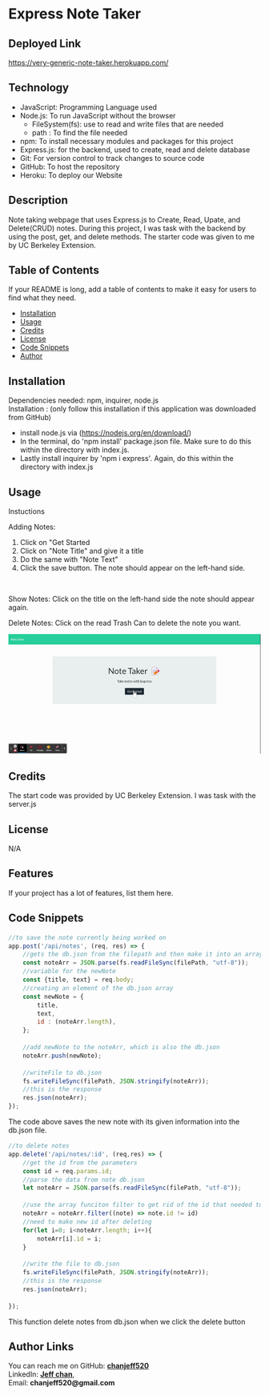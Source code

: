 # __Express Note Taker__

## Deployed Link

https://very-generic-note-taker.herokuapp.com/

## Technology

- JavaScript: Programming Language used
- Node.js: To run JavaScript without the browser
    * FileSystem(fs): use to read and write files that are needed
    * path : To find the file needed
- npm: To install necessary modules and packages for this project
- Express.js: for the backend, used to create, read and delete database
- Git: For version control to track changes to source code
- GitHub: To host the repository
- Heroku: To deploy our Website

## Description

Note taking webpage that uses Express.js to Create, Read, Upate, and Delete(CRUD) notes. During this project, I was task with the backend by using the post, get, and delete methods. The starter code was given to me by UC Berkeley Extension.

## Table of Contents

If your README is long, add a table of contents to make it easy for users to find what they need.

- [Installation](#installation)
- [Usage](#usage)
- [Credits](#credits)
- [License](#license)
- [Code Snippets](#code-snippets)
- [Author](#author-links)


## Installation

  Dependencies needed: npm, inquirer, node.js<br>
  Installation : (only follow this installation if this application was downloaded from GitHub)
   - install node.js via (https://nodejs.org/en/download/)
   - In the terminal, do 'npm install' package.json file. Make sure to do this within the directory with index.js.
   - Lastly install inquirer by 'npm i express'. Again, do this within the directory with index.js

## Usage

Instuctions <br>

Adding Notes:
1) Click on "Get Started
2) Click on "Note Title" and give it a title
3) Do the same with "Note Text"
4) Click the save button. The note should appear on the left-hand side.
<br>

Show Notes: Click on the title on the left-hand side the note should appear again.<br>

Delete Notes: Click on the read Trash Can to delete the note you want.<br>


![Gif of Note-Taker](./public/assets/Note-Taker.gif)


## Credits

The start code was provided by UC Berkeley Extension. I was task with the server.js

## License

N/A

## Features

If your project has a lot of features, list them here.

## Code Snippets

```js
//to save the note currently being worked on
app.post('/api/notes', (req, res) => {
    //gets the db.json from the filepath and then make it into an array/object
    const noteArr = JSON.parse(fs.readFileSync(filePath, "utf-8"));
    //variable for the newNote
    const {title, text} = req.body;
    //creating an element of the db.json array
    const newNote = {
        title,
        text,
        id : (noteArr.length),
    };

    //add newNote to the noteArr, which is also the db.json
    noteArr.push(newNote);

    //writeFile to db.json
    fs.writeFileSync(filePath, JSON.stringify(noteArr));
    //this is the response 
    res.json(noteArr);
});

```

The code above saves the new note with its given information into the db.json file.


```js
//to delete notes
app.delete('/api/notes/:id', (req,res) => {
    //get the id from the parameters
    const id = req.params.id;
    //parse the data from note db.json
    let noteArr = JSON.parse(fs.readFileSync(filePath, "utf-8"));

    //use the array funciton filter to get rid of the id that needed to be deleted
    noteArr = noteArr.filter((note) => note.id != id)
    //need to make new id after deleting
    for(let i=0; i<noteArr.length; i++){
        noteArr[i].id = i;
    }

    //write the file to db.json
    fs.writeFileSync(filePath, JSON.stringify(noteArr));
    //this is the response 
    res.json(noteArr);
    
});

```

This function delete notes from db.json when we click the delete button


## Author Links

  You can reach me on
  GitHub: [__chanjeff520__](https://github.com/chanjeff520) <br>
  LinkedIn: [__Jeff chan__](https://www.linkedin.com/in/jefflchan/),<br>
  Email:  __chanjeff520@gmail.com__